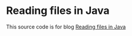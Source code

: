 # Reading files in Java
This source code is for blog <a href="https://sulhome.com/blog/19/reading-files-in-java" target="_blank">Reading files in Java</a>